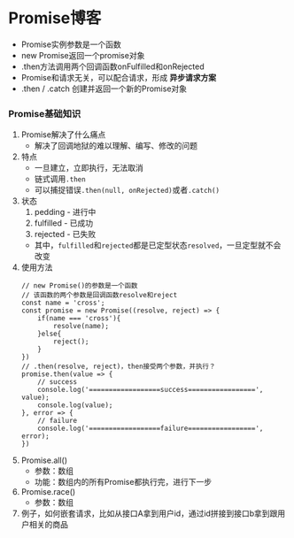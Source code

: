 # Promise博客

* Promise实例参数是一个函数
* new Promise返回一个promise对象
* .then方法调用两个回调函数onFulfilled和onRejected
* Promise和请求无关，可以配合请求，形成 **异步请求方案**
* .then / .catch 创建并返回一个新的Promise对象

### Promise基础知识

1. Promise解决了什么痛点
    * 解决了回调地狱的难以理解、编写、修改的问题
2. 特点
    * 一旦建立，立即执行，无法取消
    * 链式调用`.then`
    * 可以捕捉错误`.then(null, onRejected)`或者`.catch()`
3. 状态
    1. pedding - 进行中
    2. fulfilled - 已成功
    3. rejected - 已失败
    * 其中，`fulfilled`和`rejected`都是已定型状态`resolved`，一旦定型就不会改变
4. 使用方法
    ```
    // new Promise()的参数是一个函数
    // 该函数的两个参数是回调函数resolve和reject
    const name = 'cross';
    const promise = new Promise((resolve, reject) => {
        if(name === 'cross'){
            resolve(name);
        }else{
            reject();
        }
    })
    // .then(resolve, reject)，then接受两个参数，并执行？
    promise.then(value => {
        // success
        console.log('==================success=================', value);
        console.log(value);
    }, error => {
        // failure
        console.log('==================failure=================', error);
    })
    ```
5. Promise.all()
    * 参数：数组
    * 功能：数组内的所有Promise都执行完，进行下一步
6. Promise.race()
    * 参数：数组
7. 例子，如何嵌套请求，比如从接口A拿到用户id，通过id拼接到接口b拿到跟用户相关的商品